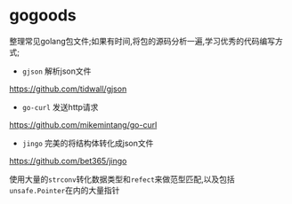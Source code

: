 # gogoods
整理常见golang包文件;如果有时间,将包的源码分析一遍,学习优秀的代码编写方式;

- `gjson` 解析json文件

https://github.com/tidwall/gjson

- `go-curl` 发送http请求

https://github.com/mikemintang/go-curl

- `jingo` 完美的将结构体转化成json文件

https://github.com/bet365/jingo

使用大量的`strconv`转化数据类型和`refect`来做范型匹配,以及包括`unsafe.Pointer`在内的大量指针

